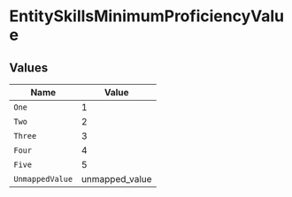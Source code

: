 # EntitySkillsMinimumProficiencyValue


## Values

| Name            | Value           |
| --------------- | --------------- |
| `One`           | 1               |
| `Two`           | 2               |
| `Three`         | 3               |
| `Four`          | 4               |
| `Five`          | 5               |
| `UnmappedValue` | unmapped_value  |